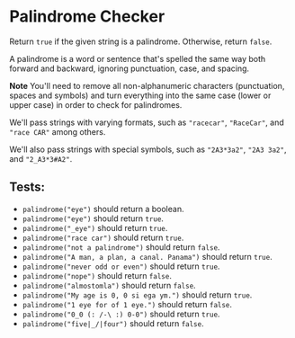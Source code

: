 # Palindrome Checker

Return `true` if the given string is a palindrome. Otherwise, return `false`.

A palindrome is a word or sentence that's spelled the same way both forward and backward, ignoring punctuation, case, and spacing.

**Note**
You'll need to remove all non-alphanumeric characters (punctuation, spaces and symbols) and turn everything into the same case (lower or upper case) in order to check for palindromes.

We'll pass strings with varying formats, such as `"racecar"`, `"RaceCar"`, and `"race CAR"` among others.

We'll also pass strings with special symbols, such as `"2A3*3a2"`, `"2A3 3a2"`, and `"2_A3*3#A2"`.

## Tests:

-   `palindrome("eye")` should return a boolean.
-   `palindrome("eye")` should return `true`.
-   `palindrome("_eye")` should return `true`.
-   `palindrome("race car")` should return `true`.
-   `palindrome("not a palindrome")` should return `false`.
-   `palindrome("A man, a plan, a canal. Panama")` should return `true`.
-   `palindrome("never odd or even")` should return `true`.
-   `palindrome("nope")` should return `false`.
-   `palindrome("almostomla")` should return `false`.
-   `palindrome("My age is 0, 0 si ega ym.")` should return `true`.
-   `palindrome("1 eye for of 1 eye.")` should return `false`.
-   `palindrome("0_0 (: /-\ :) 0-0")` should return `true`.
-   `palindrome("five|_/|four")` should return `false`.
